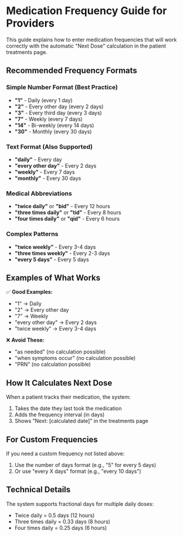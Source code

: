 # Medication Frequency Guide for Providers

This guide explains how to enter medication frequencies that will work correctly with the automatic "Next Dose" calculation in the patient treatments page.

## Recommended Frequency Formats

### Simple Number Format (Best Practice)
- **"1"** - Daily (every 1 day)
- **"2"** - Every other day (every 2 days)
- **"3"** - Every third day (every 3 days)
- **"7"** - Weekly (every 7 days)
- **"14"** - Bi-weekly (every 14 days)
- **"30"** - Monthly (every 30 days)

### Text Format (Also Supported)
- **"daily"** - Every day
- **"every other day"** - Every 2 days
- **"weekly"** - Every 7 days
- **"monthly"** - Every 30 days

### Medical Abbreviations
- **"twice daily"** or **"bid"** - Every 12 hours
- **"three times daily"** or **"tid"** - Every 8 hours
- **"four times daily"** or **"qid"** - Every 6 hours

### Complex Patterns
- **"twice weekly"** - Every 3-4 days
- **"three times weekly"** - Every 2-3 days
- **"every 5 days"** - Every 5 days

## Examples of What Works

✅ **Good Examples:**
- "1" → Daily
- "2" → Every other day
- "7" → Weekly
- "every other day" → Every 2 days
- "twice weekly" → Every 3-4 days

❌ **Avoid These:**
- "as needed" (no calculation possible)
- "when symptoms occur" (no calculation possible)
- "PRN" (no calculation possible)

## How It Calculates Next Dose

When a patient tracks their medication, the system:
1. Takes the date they last took the medication
2. Adds the frequency interval (in days)
3. Shows "Next: [calculated date]" in the treatments page

## For Custom Frequencies

If you need a custom frequency not listed above:
1. Use the number of days format (e.g., "5" for every 5 days)
2. Or use "every X days" format (e.g., "every 10 days")

## Technical Details

The system supports fractional days for multiple daily doses:
- Twice daily = 0.5 days (12 hours)
- Three times daily = 0.33 days (8 hours)
- Four times daily = 0.25 days (6 hours)
